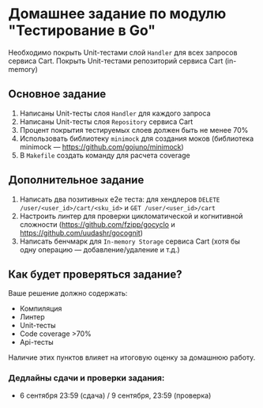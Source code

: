 # Домашнее задание по модулю "Тестирование в Go"

Необходимо покрыть Unit-тестами слой `Handler` для всех запросов сервиса Cart. Покрыть Unit-тестами репозиторий сервиса Cart (in-memory)

## Основное задание

1. Написаны Unit-тесты слоя `Handler` для каждого запроса
2. Написаны Unit-тесты слоя `Repository` сервиса Cart
3. Процент покрытия тестируемых слоев должен быть не менее 70%
4. Использовать библиотеку `minimock` для создания моков (библиотека minimock — https://github.com/gojuno/minimock)
5. В `Makefile` создать команду для расчета coverage

## Дополнительное задание

1. Написать два позитивных e2e теста: для хендлеров `DELETE /user/<user_id>/cart/<sku_id>` и `GET /user/<user_id>/cart`
2. Настроить линтер для проверки цикломатической и когнитивной сложности (https://github.com/fzipp/gocyclo и https://github.com/uudashr/gocognit)
3. Написать бенчмарк для `In-memory Storage` сервиса Cart (хотя бы одну операцию — добавление/удаление и т.д.)

## Как будет проверяться задание?

Ваше решение должно содержать:

- Компиляция
- Линтер
- Unit-тесты
- Code coverage >70%
- Api-тесты

Наличие этих пунктов влияет на итоговую оценку за домашнюю работу.

### Дедлайны сдачи и проверки задания:

- 6 сентября 23:59 (сдача) / 9 сентября, 23:59 (проверка)